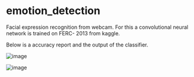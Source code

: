 # emotion_detection
Facial expression recognition from webcam.
For this a convolutional neural network is trained on FERC- 2013 from kaggle.


Below is a accuracy report and the output of the classifier.



![image](https://user-images.githubusercontent.com/53126149/61587656-bd961e00-abab-11e9-8b90-1720294af8a1.png)







![image](https://user-images.githubusercontent.com/53126149/61587716-c2a79d00-abac-11e9-8912-b1935033ffe5.png)
